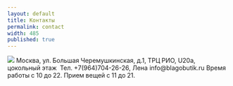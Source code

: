 ```yaml
---
layout: default
title: Контакты
permalink: contact
width: 485
published: true
---
```


<img src="{{site.root_dir}}/img/map.jpg" />
Москва, ул. Большая Черемушкинская, д.1, ТРЦ РИО, U20a, цокольный этаж 
Тел. +7(964)704-26-26, Лена
info@blagobutik.ru
Время работы с 10 до 22. Прием вещей с 11 до 21.
